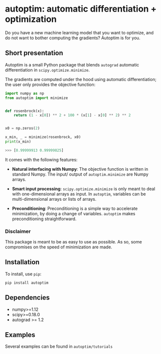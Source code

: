 # autoptim: automatic differentiation + optimization

Do you have a new machine learning model that you want to optimize, and do not want to bother computing the gradients? Autoptim is for you.

## Short presentation
Autoptim is a small Python package that blends `autograd` automatic differentiation in `scipy.optimize.minimize`.

The gradients are computed under the hood using automatic differentiation; the user only provides the objective function:

```python
import numpy as np
from autoptim import minimize


def rosenbrock(x):
    return (1 - x[0]) ** 2 + 100 * (x[1] - x[0] ** 2) ** 2


x0 = np.zeros(2)

x_min, _ = minimize(rosenbrock, x0)
print(x_min)

>>> [0.99999913 0.99999825]
```

It comes with the following features:

- **Natural interfacing with Numpy**: The objective function is written in standard Numpy. The input/ output of `autoptim.minimize` are Numpy arrays.

- **Smart input processing**: `scipy.optimize.minimize` is only meant to deal with one-dimensional arrays as input. In `autoptim`, variables can be multi-dimensional arrays or lists of arrays.
- **Preconditioning**: Preconditioning is a simple way to accelerate minimization, by doing a change of variables. `autoptim` makes preconditioning straightforward. 


### Disclaimer

This package is meant to be as easy to use as possible. As so, some compromises on the speed of minimization are made.
## Installation
  To install, use `pip`:
  ```
  pip install autoptim
  ```
## Dependencies
- numpy>=1.12
- scipy>=0.18.0
- autograd >= 1.2


## Examples
Several examples can be found in `autoptim/tutorials`
